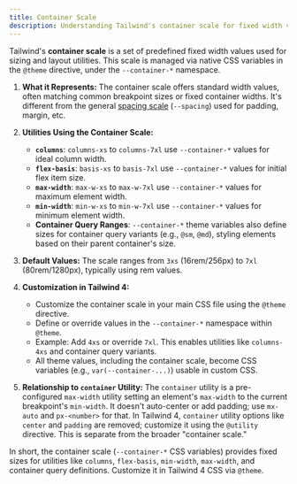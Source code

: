 ```yaml
---
title: Container Scale
description: Understanding Tailwind's container scale for fixed width values, container queries, and responsive design utilities
---
```


Tailwind's **container scale** is a set of predefined fixed width values used for sizing and layout utilities. This scale is managed via native CSS variables in the `@theme` directive, under the `--container-*` namespace.

1.  **What it Represents:** The container scale offers standard width values, often matching common breakpoint sizes or fixed container widths. It's different from the general [spacing scale](spacing-scale.md) (`--spacing`) used for padding, margin, etc.

2.  **Utilities Using the Container Scale:**

    - **`columns`**: `columns-xs` to `columns-7xl` use `--container-*` values for ideal column width.
    - **`flex-basis`**: `basis-xs` to `basis-7xl` use `--container-*` values for initial flex item size.
    - **`max-width`**: `max-w-xs` to `max-w-7xl` use `--container-*` values for maximum element width.
    - **`min-width`**: `min-w-xs` to `min-w-7xl` use `--container-*` values for minimum element width.
    - **Container Query Ranges**: `--container-*` theme variables also define sizes for container query variants (e.g., `@sm`, `@md`), styling elements based on their parent container's size.

3.  **Default Values:** The scale ranges from `3xs` (16rem/256px) to `7xl` (80rem/1280px), typically using rem values.

4.  **Customization in Tailwind 4:**

    - Customize the container scale in your main CSS file using the `@theme` directive.
    - Define or override values in the `--container-*` namespace within `@theme`.
    - Example: Add `4xs` or override `7xl`. This enables utilities like `columns-4xs` and container query variants.
    - All theme values, including the container scale, become CSS variables (e.g., `var(--container-...)`) usable in custom CSS.

5.  **Relationship to `container` Utility:** The `container` utility is a pre-configured `max-width` utility setting an element's `max-width` to the current breakpoint's `min-width`. It doesn't auto-center or add padding; use `mx-auto` and `px-<number>` for that. In Tailwind 4, `container` utility options like `center` and `padding` are removed; customize it using the `@utility` directive. This is separate from the broader "container scale."

In short, the container scale (`--container-*` CSS variables) provides fixed sizes for utilities like `columns`, `flex-basis`, `min-width`, `max-width`, and container query definitions. Customize it in Tailwind 4 CSS via `@theme`.
